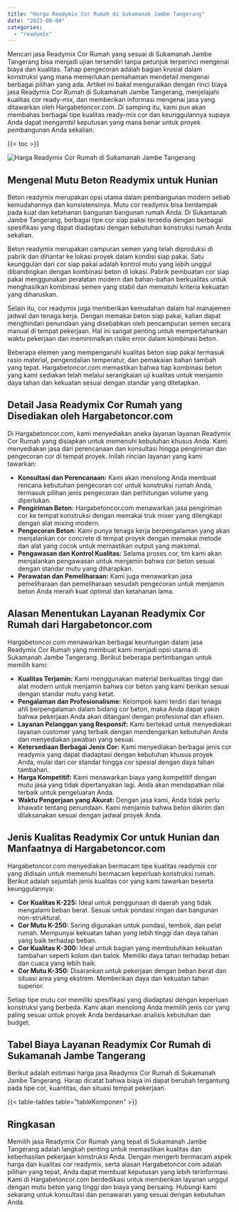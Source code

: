 ```yaml
---
title: "Harga Readymix Cor Rumah di Sukamanah Jambe Tangerang"
date: "2023-08-04"
categories: 
  - "readymix"
---
```



Mencari jasa Readymix Cor Rumah yang sesuai di Sukamanah Jambe Tangerang bisa menjadi ujian tersendiri tanpa petunjuk terperinci mengenai biaya dan kualitas. Tahap pengecoran adalah bagian krusial dalam konstruksi yang mana memerlukan pemahaman mendetail mengenai berbagai pilihan yang ada. Artikel ini bakal menguraikan dengan rinci biaya jasa Readymix Cor Rumah di Sukamanah Jambe Tangerang, menjelajahi kualitas cor ready-mix, dan memberikan informasi mengenai jasa yang ditawarkan oleh Hargabetoncor.com. Di samping itu, kami pun akan membahas berbagai tipe kualitas ready-mix cor dan keunggulannya supaya Anda dapat mengambil keputusan yang mana benar untuk proyek pembangunan Anda sekalian.

{{< toc >}}

![Harga Readymix Cor Rumah di Sukamanah Jambe Tangerang](https://hargareadymixid.github.io/hbc/readymix-hbc%20(33).png)

## Mengenal Mutu Beton Readymix untuk Hunian

Beton readymix merupakan opsi utama dalam pembangunan modern sebab kemudahannya dan konsistensinya. Mutu cor readymix bisa berdampak pada kuat dan ketahanan bangunan bangunan rumah Anda. Di Sukamanah Jambe Tangerang, berbagai tipe cor siap pakai tersedia dengan berbagai spesifikasi yang dapat diadaptasi dengan kebutuhan konstruksi rumah Anda sekalian.

Beton readymix merupakan campuran semen yang telah diproduksi di pabrik dan dihantar ke lokasi proyek dalam kondisi siap pakai. Satu keunggulan dari cor siap pakai adalah kontrol mutu yang lebih unggul dibandingkan dengan kombinasi beton di lokasi. Pabrik pembuatan cor siap pakai menggunakan peralatan modern dan bahan-bahan berkualitas untuk menghasilkan kombinasi semen yang stabil dan mematuhi kriteria kekuatan yang diharuskan.

Selain itu, cor readymix juga memberikan kemudahan dalam hal manajemen jadwal dan tenaga kerja. Dengan memakai beton siap pakai, kalian dapat menghindari penundaan yang disebabkan oleh pencampuran semen secara manual di tempat pekerjaan. Hal ini sangat penting untuk mempertahankan waktu pekerjaan dan meminimalkan risiko error dalam kombinasi beton.

Beberapa elemen yang mempengaruhi kualitas beton siap pakai termasuk rasio material, pengendalian temperatur, dan pemakaian bahan tambah yang tepat. Hargabetoncor.com memastikan bahwa tiap kombinasi beton yang kami sediakan telah melalui serangkaian uji kualitas untuk menjamin daya tahan dan kekuatan sesuai dengan standar yang ditetapkan.

## Detail Jasa Readymix Cor Rumah yang Disediakan oleh Hargabetoncor.com

Di Hargabetoncor.com, kami menyediakan aneka layanan layanan Readymix Cor Rumah yang disiapkan untuk memenuhi kebutuhan khusus Anda. Kami menyediakan jasa dari perencanaan dan konsultasi hingga pengiriman dan pengecoran cor di tempat proyek. Inilah rincian layanan yang kami tawarkan:

- **Konsultasi dan Perencanaan:** Kami akan menolong Anda membuat rencana kebutuhan pengecoran cor untuk konstruksi rumah Anda, termasuk pilihan jenis pengecoran dan perhitungan volume yang diperlukan.
- **Pengiriman Beton:** Hargabetoncor.com menawarkan jasa pengiriman cor ke tempat konstruksi dengan memakai truk mixer yang dilengkapi dengan alat mixing modern.
- **Pengecoran Beton:** Kami punya tenaga kerja berpengalaman yang akan menjalankan cor concrete di tempat proyek dengan memakai metode dan alat yang cocok untuk memastikan output yang maksimal.
- **Pengawasan dan Kontrol Kualitas:** Selama proses cor, tim kami akan menjalankan pengawasan untuk menjamin bahwa cor beton sesuai dengan standar mutu yang diharapkan.
- **Perawatan dan Pemeliharaan:** Kami juga menawarkan jasa pemeliharaan dan pemeliharaan sesudah pengecoran untuk menjamin beton Anda meraih kuat optimal dan ketahanan lama.

## Alasan Menentukan Layanan Readymix Cor Rumah dari Hargabetoncor.com

Hargabetoncor.com menawarkan berbagai keuntungan dalam jasa Readymix Cor Rumah yang membuat kami menjadi opsi utama di Sukamanah Jambe Tangerang. Berikut beberapa pertimbangan untuk memilih kami:

- **Kualitas Terjamin:** Kami menggunakan material berkualitas tinggi dan alat modern untuk menjamin bahwa cor beton yang kami berikan sesuai dengan standar mutu yang ketat.
- **Pengalaman dan Profesionalisme:** Kelompok kami terdiri dari tenaga ahli berpengalaman dalam bidang cor beton, maka Anda dapat yakin bahwa pekerjaan Anda akan ditangani dengan profesional dan efisien.
- **Layanan Pelanggan yang Responsif:** Kami bertekad untuk menyediakan layanan customer yang terbaik dengan mendengarkan kebutuhan Anda dan menyediakan jawaban yang sesuai.
- **Ketersediaan Berbagai Jenis Cor:** Kami menyediakan berbagai jenis cor readymix yang dapat diadaptasi dengan kebutuhan khusus proyek Anda, mulai dari cor standar hingga cor spesial dengan daya tahan tambahan.
- **Harga Kompetitif:** Kami menawarkan biaya yang kompetitif dengan mutu jasa yang tidak dipertanyakan lagi. Anda akan mendapatkan nilai terbaik untuk pengeluaran Anda.
- **Waktu Pengerjaan yang Akurat:** Dengan jasa kami, Anda tidak perlu khawatir tentang penundaan. Kami menjamin bahwa beton dikirim dan dilaksanakan sesuai dengan jadwal proyek Anda.

## Jenis Kualitas Readymix Cor untuk Hunian dan Manfaatnya di Hargabetoncor.com

Hargabetoncor.com menyediakan bermacam tipe kualitas readymix cor yang didisain untuk memenuhi bermacam keperluan konstruksi rumah. Berikut adalah sejumlah jenis kualitas cor yang kami tawarkan beserta keunggulannya:

- **Cor Kualitas K-225:** Ideal untuk penggunaan di daerah yang tidak mengalami beban berat. Sesuai untuk pondasi ringan dan bangunan non-struktural.
- **Cor Mutu K-250:** Sering digunakan untuk pondasi, tembok, dan pelat rumah. Mempunyai kekuatan tahan yang lebih tinggi dan daya tahan yang baik terhadap beban.
- **Cor Kualitas K-300:** Ideal untuk bagian yang membutuhkan kekuatan tambahan seperti kolom dan balok. Memiliki daya tahan terhadap beban dan cuaca yang lebih baik.
- **Cor Mutu K-350:** Disarankan untuk pekerjaan dengan beban berat dan situasi area yang ekstrem. Memberikan daya dan kekuatan tahan superior.

Setiap tipe mutu cor memiliki spesifikasi yang diadaptasi dengan keperluan konstruksi yang berbeda. Kami akan menolong Anda memilih jenis cor yang paling sesuai untuk proyek Anda berdasarkan analisis kebutuhan dan budget.

## Tabel Biaya Layanan Readymix Cor Rumah di Sukamanah Jambe Tangerang

Berikut adalah estimasi harga jasa Readymix Cor Rumah di Sukamanah Jambe Tangerang. Harap dicatat bahwa biaya ini dapat berubah tergantung pada tipe cor, kuantitas, dan situasi tempat pekerjaan.

{{< table-tables table="tableKomponen" >}}

## Ringkasan

Memilih jasa Readymix Cor Rumah yang tepat di Sukamanah Jambe Tangerang adalah langkah penting untuk memastikan kualitas dan keberhasilan pekerjaan konstruksi Anda. Dengan mengerti bermacam aspek harga dan kualitas cor readymix, serta alasan Hargabetoncor.com adalah pilihan yang tepat, Anda dapat membuat keputusan yang lebih terinformasi. Kami di Hargabetoncor.com berdedikasi untuk memberikan layanan unggul dengan mutu beton yang tinggi dan biaya yang bersaing. Hubungi kami sekarang untuk konsultasi dan penawaran yang sesuai dengan kebutuhan Anda.
